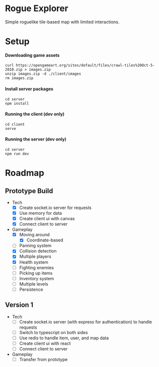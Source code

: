 # Rogue Explorer

Simple roguelike tile-based map with limited interactions.

# Setup

#### Downloading game assets
```
curl https://opengameart.org/sites/default/files/crawl-tiles%20Oct-5-2010.zip > images.zip
unzip images.zip -d ./client/images
rm images.zip
```

#### Install server packages
```
cd server
npm install
```

#### Running the client (dev only)
```
cd client
serve
```

#### Running the server (dev only)
```
cd server
npm run dev
```

# Roadmap

## Prototype Build

- Tech
    - [x] Create socket.io server for requests
    - [x] Use memory for data
    - [x] Create client ui with canvas
    - [x] Connect client to server
- Gameplay
    - [x] Moving around
        - [x] Coordinate-based
    - [ ] Panning system
    - [x] Collision detection
    - [x] Multiple players
    - [x] Health system
    - [ ] Fighting enemies
    - [ ] Picking up items
    - [ ] Inventory system
    - [ ] Multiple levels
    - [ ] Persistence

## Version 1

- Tech
    - [ ] Create socket.io server (with express for authentication) to handle requests
    - [ ] Switch to typescript on both sides
    - [ ] Use redis to handle item, user, and map data
    - [ ] Create client ui with react
    - [ ] Connect client to server
- Gameplay
    - [ ] Transfer from prototype
